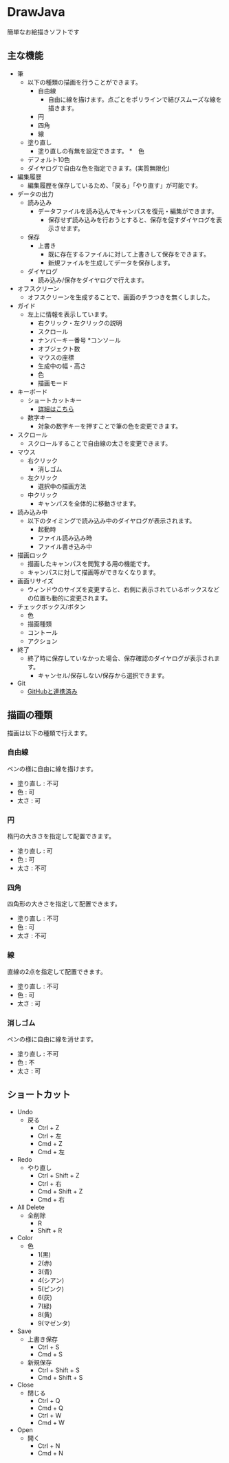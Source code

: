 # DrawJava
簡単なお絵描きソフトです

## 主な機能
* 筆
  * 以下の種類の描画を行うことができます。
    * 自由線
      * 自由に線を描けます。点ごとをポリラインで結びスムーズな線を描きます。
    * 円
    * 四角
    * 線
  * 塗り直し
    * 塗り直しの有無を設定できます。
*　色
  * デフォルト10色
  * ダイヤログで自由な色を指定できます。(実質無限化)
* 編集履歴
  * 編集履歴を保存しているため、「戻る」「やり直す」が可能です。
* データの出力 
  * 読み込み
    * データファイルを読み込んでキャンパスを復元・編集ができます。
      * 保存せず読み込みを行おうとすると、保存を促すダイヤログを表示させます。
  * 保存
    * 上書き
      * 既に存在するファイルに対して上書きして保存をできます。
      * 新規ファイルを生成してデータを保存します。
  * ダイヤログ
    * 読み込み/保存をダイヤログで行えます。
* オフスクリーン
  * オフスクリーンを生成することで、画面のチラつきを無くしました。
* ガイド
  * 左上に情報を表示しています。
    * 右クリック・左クリックの説明
    * スクロール
    * ナンバーキー番号
  *コンソール
    * オブジェクト数
    * マウスの座標
    * 生成中の幅・高さ
    * 色
    * 描画モード
* キーボード
  * ショートカットキー
    * [詳細はこちら](https://github.com/ponstream24/DrawJava#%E3%82%B7%E3%83%A7%E3%83%BC%E3%83%88%E3%82%AB%E3%83%83%E3%83%88)
  * 数字キー
    * 対象の数字キーを押すことで筆の色を変更できます。
* スクロール
  * スクロールすることで自由線の太さを変更できます。
* マウス
  * 右クリック
    * 消しゴム
  * 左クリック
    * 選択中の描画方法
  * 中クリック
    * キャンパスを全体的に移動させます。
* 読み込み中
  * 以下のタイミングで読み込み中のダイヤログが表示されます。
    * 起動時
    * ファイル読み込み時
    * ファイル書き込み中
* 描画ロック
  * 描画したキャンパスを閲覧する用の機能です。
  * キャンパスに対して描画等ができなくなります。
* 画面リサイズ
  * ウィンドウのサイズを変更すると、右側に表示されているボックスなどの位置も動的に変更されます。
* チェックボックス/ボタン
  * 色
  * 描画種類
  * コントール
  * アクション
* 終了
  * 終了時に保存していなかった場合、保存確認のダイヤログが表示されます。
    * キャンセル/保存しない/保存から選択できます。
* Git
  * [GitHubと連携済み](https://github.com/ponstream24/DrawJava)

## 描画の種類
描画は以下の種類で行えます。
### 自由線
ペンの様に自由に線を描けます。
* 塗り直し : 不可
* 色 : 可
* 太さ : 可
### 円
楕円の大きさを指定して配置できます。
* 塗り直し : 可
* 色 : 可
* 太さ : 不可
### 四角
四角形の大きさを指定して配置できます。
* 塗り直し : 不可
* 色 : 可
* 太さ : 不可
### 線
直線の2点を指定して配置できます。
* 塗り直し : 不可
* 色 : 可
* 太さ : 可
### 消しゴム
ペンの様に自由に線を消せます。
* 塗り直し : 不可
* 色 : 不
* 太さ : 可

## ショートカット
* Undo
  * 戻る
    * Ctrl + Z
    * Ctrl + 左
    * Cmd + Z
    * Cmd + 左
* Redo
  * やり直し
    * Ctrl + Shift + Z
    * Ctrl + 右
    * Cmd + Shift + Z
    * Cmd + 右
* All Delete
  * 全削除
    * R
    * Shift + R
* Color
  * 色
    * 1(黒)
    * 2(赤)
    * 3(青)
    * 4(シアン)
    * 5(ピンク)
    * 6(灰)
    * 7(緑)
    * 8(黄)
    * 9(マゼンタ)
* Save
  * 上書き保存
    * Ctrl + S
    * Cmd + S
  * 新規保存
    * Ctrl + Shift + S
    * Cmd + Shift + S
* Close
  * 閉じる
    * Ctrl + Q
    * Cmd + Q
    * Ctrl + W
    * Cmd + W
* Open
  * 開く
    * Ctrl + N
    * Cmd + N